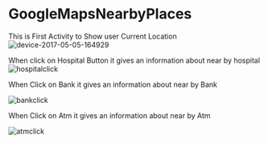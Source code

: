 # GoogleMapsNearbyPlaces

This is First Activity to
Show user Current Location
![device-2017-05-05-164929](https://cloud.githubusercontent.com/assets/26653334/25743965/e8bdc1a0-31b4-11e7-9fe0-be94349bae1c.png)

When click on Hospital Button
it gives an information about near by hospital
![hospitalclick](https://cloud.githubusercontent.com/assets/26653334/25744074/8a85dcb6-31b5-11e7-9816-599ad776c30a.png)

When Click on Bank it gives an information about near by Bank

![bankclick](https://cloud.githubusercontent.com/assets/26653334/25744219/408d674a-31b6-11e7-9d5f-0ca48d05746b.png)

When Click on Atm it gives an information about near by Atm

![atmclick](https://cloud.githubusercontent.com/assets/26653334/25744330/f762431e-31b6-11e7-8c6f-cea8157bf6a3.png)
